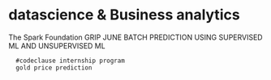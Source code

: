 # datascience & Business analytics
The Spark Foundation GRIP JUNE BATCH
      PREDICTION USING SUPERVISED ML AND UNSUPERVISED ML

      #codeclause internship program 
      gold price prediction
      

